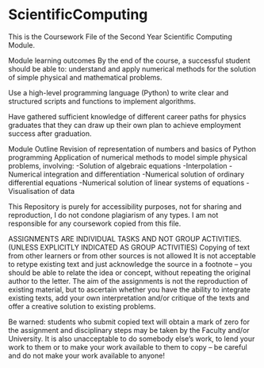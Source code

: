 # ScientificComputing

This is the Coursework File of the Second Year Scientific Computing Module.

Module learning outcomes
By the end of the course, a successful student should be able to: understand and apply numerical methods for the solution of simple physical and mathematical problems.

Use a high-level programming language (Python) to write clear and structured scripts and functions to implement algorithms.

Have gathered sufficient knowledge of different career paths for physics graduates that they can draw up their own plan to achieve employment success after graduation.

Module Outline
Revision of representation of numbers and basics of Python programming
Application of numerical methods to model simple physical problems, involving:
-Solution of algebraic equations
-Interpolation
-Numerical integration and differentiation
-Numerical solution of ordinary differential equations
-Numerical solution of linear systems of equations
-Visualisation of data




This Repository is purely for accessibility purposes, not for sharing and reproduction, I do not condone plagiarism of any types. I am not responsible for any coursework copied from this file.


ASSIGNMENTS ARE INDIVIDUAL TASKS AND NOT GROUP ACTIVITIES.
(UNLESS EXPLICITLY INDICATED AS GROUP ACTIVITIES)
Copying of text from other learners or from other sources is not allowed
It is not acceptable to retype existing text and just acknowledge the
source in a footnote – you should be able to relate the idea or concept, without
repeating the original author to the letter.
The aim of the assignments is not the reproduction of existing material, but to
ascertain whether you have the ability to integrate existing texts, add your own
interpretation and/or critique of the texts and offer a creative solution to existing
problems.

Be warned: students who submit copied text will obtain a mark of zero for the
assignment and disciplinary steps may be taken by the Faculty and/or
University. It is also unacceptable to do somebody else’s work, to lend your
work to them or to make your work available to them to copy – be careful and
do not make your work available to anyone! 